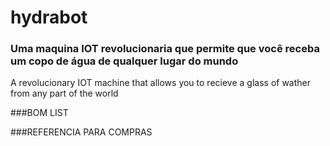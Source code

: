 # hydrabot
### Uma maquina IOT revolucionaria que permite que você receba um copo de água de qualquer lugar do mundo
A revolucionary IOT machine that allows you to recieve a glass of wather from any part of the world


###BOM LIST


###REFERENCIA PARA COMPRAS
